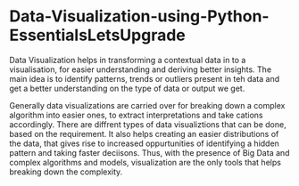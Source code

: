 # Data-Visualization-using-Python-EssentialsLetsUpgrade

Data Visualization helps in transforming a contextual data in to a visualisation, for easier understanding and deriving better insights. The main idea is to identify patterns, trends or outliers present in teh data and get a better understanding on the type of data or output we get. 

Generally data visualizations are carried over for breaking down a complex algorithm into easier ones, to extract interpretations and take cations accordingly.
There are diffrent types of data visualiztions that can be done, based on the requirement. It also helps creating an easier distributions of the data, that gives rise to increased oppurtunities of identifying a hidden pattern and taking faster deciisons. Thus, with the presence of Big Data and complex algorithms and models, visualization are the only tools that helps breaking down the complexity.
